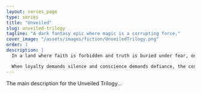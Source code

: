 ```yaml
---
layout: series_page
type: series 
title: "Unveiled"
slug: unveiled-trilogy
tagline: "A dark fantasy epic where magic is a corrupting force."
cover_image: "/assets/images/fiction/UnveiledTrilogy.png"
order: 1
description: |
  In a land where faith is forbidden and truth is buried under fear, one woman risks everything to smuggle the Word into the shadows. From the war-scarred streets of the Middle East to the hidden sanctuaries of the faithful, The Unveiled Trilogy is a sweeping tale of love, betrayal, and the relentless pursuit of redemption.

  When loyalty demands silence and conscience demands defiance, the cost of truth can be everything. The Unveiled Trilogy weaves political intrigue, forbidden romance, and unshakable faith into a high-stakes journey that will leave hearts racing and convictions tested.
---
```


The main description for the Unveiled Trilogy...
